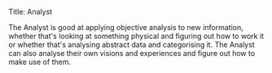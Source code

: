 Title: Analyst

The Analyst is good at applying objective analysis to new information, whether that's looking at something physical and figuring out how to work it or whether that's analysing abstract data and categorising it. The Analyst can also analyse their own visions and experiences and figure out how to make use of them.
